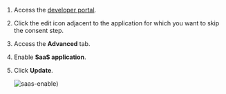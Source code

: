 1.  Access the [developer portal](insert-link). 

2.  Click the edit icon adjacent to the application for which you want to skip the consent step.  

3.  Access the **Advanced** tab.

4.  Enable **SaaS application**. 

5.  Click **Update**.

     ![saas-enable](/assets/img/guides/saas-enable-console.png))